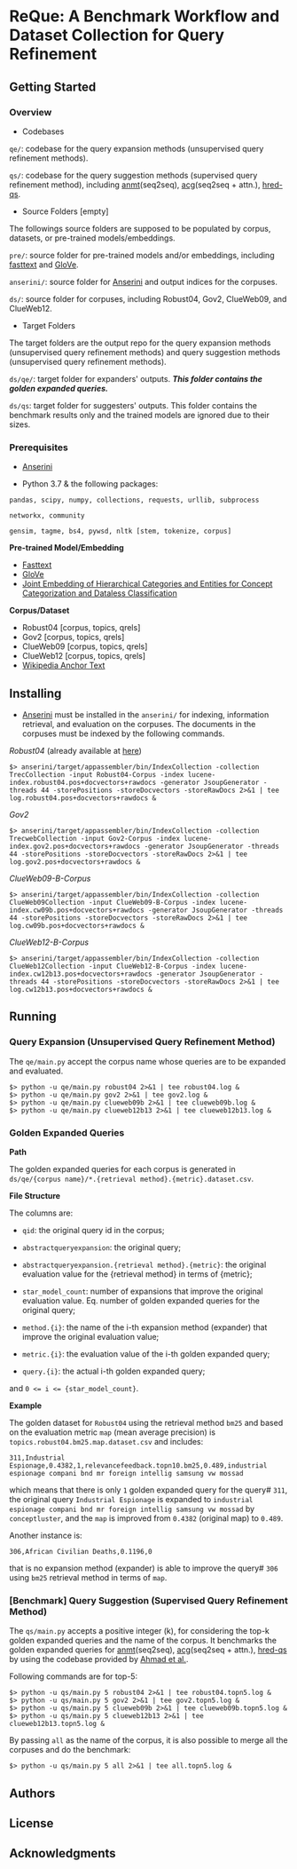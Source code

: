 # ReQue: A Benchmark Workflow and Dataset Collection for Query Refinement

## Getting Started

### Overview

- Codebases

```qe/```: codebase for the query expansion methods (unsupervised query refinement methods).

```qs/```: codebase for the query suggestion methods (supervised query refinement method), including [anmt](https://nlp.stanford.edu/pubs/emnlp15_attn.pdf)(seq2seq), [acg](https://arxiv.org/abs/1708.03418)(seq2seq + attn.), [hred-qs](https://arxiv.org/abs/1507.02221).

- Source Folders [empty]

The followings source folders are supposed to be populated by corpus, datasets, or pre-trained models/embeddings.

```pre/```: source folder for pre-trained models and/or embeddings, including [fasttext](https://fasttext.cc/docs/en/english-vectors.html) and [GloVe](https://nlp.stanford.edu/projects/glove/).

```anserini/```: source folder for [Anserini](https://github.com/castorini/anserini) and output indices for the corpuses.

```ds/```: source folder for corpuses, including Robust04, Gov2, ClueWeb09, and ClueWeb12.

- Target Folders

The target folders are the output repo for the query expansion methods (unsupervised query refinement methods) and query suggestion methods (unsupervised query refinement methods).

```ds/qe/```: target folder for expanders' outputs. ***This folder contains the golden expanded queries.***

```ds/qs```: target folder for suggesters' outputs. This folder contains the benchmark results only and the trained models are ignored due to their sizes.

### Prerequisites

- [Anserini](https://github.com/castorini/anserini)

- Python 3.7 & the following packages:

```
pandas, scipy, numpy, collections, requests, urllib, subprocess
```
```
networkx, community
```
```
gensim, tagme, bs4, pywsd, nltk [stem, tokenize, corpus]
```

**Pre-trained Model/Embedding**

- [Fasttext](https://fasttext.cc/docs/en/english-vectors.html)
- [GloVe](https://nlp.stanford.edu/projects/glove/)
- [Joint Embedding of Hierarchical Categories and Entities for Concept Categorization and Dataless Classification](https://www.aclweb.org/anthology/C16-1252/)

**Corpus/Dataset**

- Robust04 [corpus, topics, qrels]
- Gov2 [corpus, topics, qrels]
- ClueWeb09 [corpus, topics, qrels]
- ClueWeb12 [corpus, topics, qrels]
- [Wikipedia Anchor Text](http://downloads.dbpedia.org/2016-10/core-i18n/en/anchor_text_en.ttl.bz2)

## Installing

- [Anserini](https://github.com/castorini/anserini) must be installed  in the ```anserini/``` for indexing, information retrieval, and evaluation on the corpuses. The documents in the corpuses must be indexed by the following commands.

*Robust04* (already available at [here](https://git.uwaterloo.ca/jimmylin/anserini-indexes/raw/master/index-robust04-20191213.tar.gz))
```
$> anserini/target/appassembler/bin/IndexCollection -collection TrecCollection -input Robust04-Corpus -index lucene-index.robust04.pos+docvectors+rawdocs -generator JsoupGenerator -threads 44 -storePositions -storeDocvectors -storeRawDocs 2>&1 | tee log.robust04.pos+docvectors+rawdocs &
```


*Gov2*
```
$> anserini/target/appassembler/bin/IndexCollection -collection TrecwebCollection -input Gov2-Corpus -index lucene-index.gov2.pos+docvectors+rawdocs -generator JsoupGenerator -threads 44 -storePositions -storeDocvectors -storeRawDocs 2>&1 | tee log.gov2.pos+docvectors+rawdocs &
```

*ClueWeb09-B-Corpus*
```
$> anserini/target/appassembler/bin/IndexCollection -collection ClueWeb09Collection -input ClueWeb09-B-Corpus -index lucene-index.cw09b.pos+docvectors+rawdocs -generator JsoupGenerator -threads 44 -storePositions -storeDocvectors -storeRawDocs 2>&1 | tee  log.cw09b.pos+docvectors+rawdocs &
```

*ClueWeb12-B-Corpus*
```
$> anserini/target/appassembler/bin/IndexCollection -collection ClueWeb12Collection -input ClueWeb12-B-Corpus -index lucene-index.cw12b13.pos+docvectors+rawdocs -generator JsoupGenerator -threads 44 -storePositions -storeDocvectors -storeRawDocs 2>&1 | tee  log.cw12b13.pos+docvectors+rawdocs &
```

## Running
### Query Expansion (Unsupervised Query Refinement Method)
The ```qe/main.py``` accept the corpus name whose queries are to be expanded and evaluated.
```
$> python -u qe/main.py robust04 2>&1 | tee robust04.log &
$> python -u qe/main.py gov2 2>&1 | tee gov2.log &
$> python -u qe/main.py clueweb09b 2>&1 | tee clueweb09b.log &
$> python -u qe/main.py clueweb12b13 2>&1 | tee clueweb12b13.log &
```

### Golden Expanded Queries

**Path**

The golden expanded queries for each corpus is generated in ```ds/qe/{corpus name}/*.{retrieval method}.{metric}.dataset.csv```.

**File Structure**

The columns are:

- ```qid```: the original query id in the corpus;

- ```abstractqueryexpansion```: the original query;

- ```abstractqueryexpansion.{retrieval method}.{metric}```: the original evaluation value for the {retrieval method} in terms of {metric};

- ```star_model_count```: number of expansions that improve the original evaluation value. Eq. number of golden expanded queries for the original query;

- ```method.{i}```: the name of the i-th expansion method (expander) that improve the original evaluation value;

- ```metric.{i}```: the evaluation value of the i-th golden expanded query;

- ```query.{i}```: the actual i-th golden expanded query;

and ```0 <= i <= {star_model_count}```.

**Example**

The golden dataset for ```Robust04``` using the retrieval method ```bm25``` and based on the evaluation metric ```map``` (mean average precision) is ```topics.robust04.bm25.map.dataset.csv``` and includes:

```311,Industrial Espionage,0.4382,1,relevancefeedback.topn10.bm25,0.489,industrial espionage compani bnd mr foreign intellig samsung vw mossad```

which means that there is only ```1``` golden expanded query for the query# ```311```, the original query ```Industrial Espionage``` is expanded to ```industrial espionage compani bnd mr foreign intellig samsung vw mossad``` by ```conceptluster```, and the ```map``` is improved from ```0.4382``` (original map) to ```0.489```.

Another instance is:

```306,African Civilian Deaths,0.1196,0```

that is no expansion method (expander) is able to improve the query# ```306``` using ```bm25``` retrieval method in terms of ```map```.

### [Benchmark] Query Suggestion (Supervised Query Refinement Method)
The ```qs/main.py``` accepts a positive integer (k), for considering the top-k golden expanded queries and the name of the corpus. It benchmarks the golden expanded queries for [anmt](https://nlp.stanford.edu/pubs/emnlp15_attn.pdf)(seq2seq), [acg](https://arxiv.org/abs/1708.03418)(seq2seq + attn.), [hred-qs](https://arxiv.org/abs/1507.02221) by using the codebase provided by [Ahmad et al.](https://github.com/wasiahmad/context_attentive_ir).

Following commands are for top-5:
```
$> python -u qs/main.py 5 robust04 2>&1 | tee robust04.topn5.log &
$> python -u qs/main.py 5 gov2 2>&1 | tee gov2.topn5.log &
$> python -u qs/main.py 5 clueweb09b 2>&1 | tee clueweb09b.topn5.log &
$> python -u qs/main.py 5 clueweb12b13 2>&1 | tee clueweb12b13.topn5.log &
```

By passing ```all``` as the name of the corpus, it is also possible to merge all the corpuses and do the benchmark:
```
$> python -u qs/main.py 5 all 2>&1 | tee all.topn5.log &
```

## Authors

## License

## Acknowledgments
